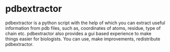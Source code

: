 # pdbextractor
pdbextractor is a python script with the help of which you can extract useful information from pdb files, such as, coordinates of atoms, residue, type of chain etc. pdbextractor also provides a gui based experience to make things easier for biologists.
You can use, make improvements, redistribute pdbextractor.
